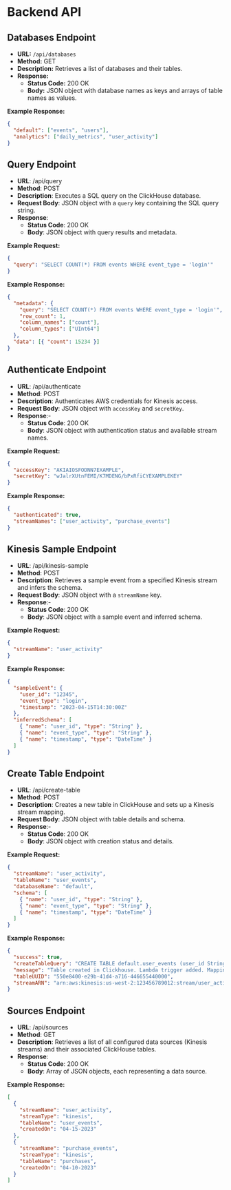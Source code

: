 # Backend API

## Databases Endpoint

- **URL:** `/api/databases`
- **Method:** GET
- **Description:** Retrieves a list of databases and their tables.
- **Response:**
  - **Status Code:** 200 OK
  - **Body:** JSON object with database names as keys and arrays of table names as values.

**Example Response:**

```json
{
  "default": ["events", "users"],
  "analytics": ["daily_metrics", "user_activity"]
}
```

## Query Endpoint

- **URL**: /api/query
- **Method**: POST
- **Description**: Executes a SQL query on the ClickHouse database.
- **Request Body**: JSON object with a `query` key containing the SQL query string.
- **Response**:
  - **Status Code**: 200 OK
  - **Body**: JSON object with query results and metadata.

**Example Request:**

```json
{
  "query": "SELECT COUNT(*) FROM events WHERE event_type = 'login'"
}
```

**Example Response:**

```json
{
  "metadata": {
    "query": "SELECT COUNT(*) FROM events WHERE event_type = 'login'",
    "row_count": 1,
    "column_names": ["count"],
    "column_types": ["UInt64"]
  },
  "data": [{ "count": 15234 }]
}
```

## Authenticate Endpoint

- **URL**: /api/authenticate
- **Method**: POST
- **Description**: Authenticates AWS credentials for Kinesis access.
- **Request Body**: JSON object with `accessKey` and `secretKey`.
- **Response**:-
  - **Status Code**: 200 OK
  - **Body**: JSON object with authentication status and available stream names.

**Example Request:**

```json
{
  "accessKey": "AKIAIOSFODNN7EXAMPLE",
  "secretKey": "wJalrXUtnFEMI/K7MDENG/bPxRfiCYEXAMPLEKEY"
}
```

**Example Response:**

```json
{
  "authenticated": true,
  "streamNames": ["user_activity", "purchase_events"]
}
```

## Kinesis Sample Endpoint

- **URL**: /api/kinesis-sample
- **Method**: POST
- **Description**: Retrieves a sample event from a specified Kinesis stream and infers the schema.
- **Request Body**: JSON object with a `streamName` key.
- **Response**:-
  - **Status Code**: 200 OK
  - **Body**: JSON object with a sample event and inferred schema.

**Example Request:**

```json
{
  "streamName": "user_activity"
}
```

**Example Response:**

```json
{
  "sampleEvent": {
    "user_id": "12345",
    "event_type": "login",
    "timestamp": "2023-04-15T14:30:00Z"
  },
  "inferredSchema": [
    { "name": "user_id", "type": "String" },
    { "name": "event_type", "type": "String" },
    { "name": "timestamp", "type": "DateTime" }
  ]
}
```

## Create Table Endpoint

- **URL**: /api/create-table
- **Method**: POST
- **Description**: Creates a new table in ClickHouse and sets up a Kinesis stream mapping.
- **Request Body**: JSON object with table details and schema.
- **Response**:-
  - **Status Code**: 200 OK
  - **Body**: JSON object with creation status and details.

**Example Request:**

```json
{
  "streamName": "user_activity",
  "tableName": "user_events",
  "databaseName": "default",
  "schema": [
    { "name": "user_id", "type": "String" },
    { "name": "event_type", "type": "String" },
    { "name": "timestamp", "type": "DateTime" }
  ]
}
```

**Example Response:**

```json
{
  "success": true,
  "createTableQuery": "CREATE TABLE default.user_events (user_id String, event_type String, timestamp DateTime) ENGINE = MergeTree() ORDER BY timestamp",
  "message": "Table created in Clickhouse. Lambda trigger added. Mapping added to dynamo",
  "tableUUID": "550e8400-e29b-41d4-a716-446655440000",
  "streamARN": "arn:aws:kinesis:us-west-2:123456789012:stream/user_activity"
}
```

## Sources Endpoint

- **URL**: /api/sources
- **Method**: GET
- **Description**: Retrieves a list of all configured data sources (Kinesis streams) and their associated ClickHouse tables.
- **Response**:
  - **Status Code**: 200 OK
  - **Body**: Array of JSON objects, each representing a data source.

**Example Response:**

```json
[
  {
    "streamName": "user_activity",
    "streamType": "kinesis",
    "tableName": "user_events",
    "createdOn": "04-15-2023"
  },
  {
    "streamName": "purchase_events",
    "streamType": "kinesis",
    "tableName": "purchases",
    "createdOn": "04-10-2023"
  }
]
```
